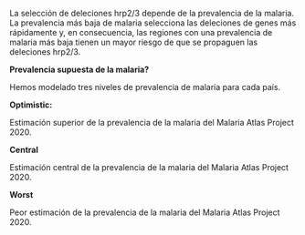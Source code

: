 La selección de deleciones hrp2\/3 depende de la prevalencia de la malaria. La prevalencia más baja de malaria selecciona las deleciones de genes más rápidamente y, en consecuencia, las regiones con una prevalencia de malaria más baja tienen un mayor riesgo de que se propaguen las deleciones hrp2\/3.

**Prevalencia supuesta de la malaria?**

Hemos modelado tres niveles de prevalencia de malaria para cada país.

**Optimistic:**

Estimación superior de la prevalencia de la malaria del Malaria Atlas Project 2020.

**Central**

Estimación central de la prevalencia de la malaria del Malaria Atlas Project 2020.

**Worst**

Peor estimación de la prevalencia de la malaria del Malaria Atlas Project 2020.